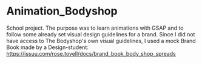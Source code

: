 # Animation_Bodyshop

School project. The purpose was to learn animations with GSAP and to follow some already set visual design guidelines for a brand. 
Since I did not have access to The Bodyshop's own visual guidelines, I used a mock Brand Book made by a Design-student: https://issuu.com/rose.tovell/docs/brand_book_body_shop_spreads

